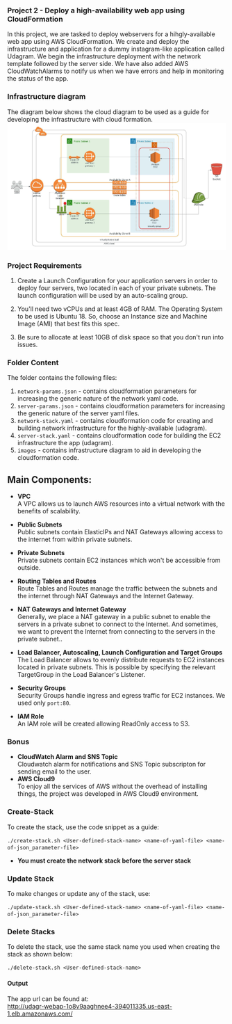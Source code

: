 ### Project 2 - Deploy a high-availability web app using CloudFormation
In this project, we are tasked to deploy webservers for a hihgly-available web app using AWS CloudFormation. We create and deploy the infrastructure and application for a dummy instagram-like application called Udagram. We begin the infrastructure deployment with the network template followed by the server side. We have also added AWS CloudWatchAlarms to notify us when we have errors and help in monitoring the status of the app.

### Infrastructure diagram
The diagram below shows the cloud diagram to be used as a guide for developing the infrastructure with cloud formation.
<img src="images/Udagram-Infrastructure-diagram.jpeg"><br/>

### Project Requirements

1. Create a Launch Configuration for your application servers in order to deploy four servers, two located in each of your private subnets. The launch configuration will be used by an auto-scaling group.

2. You'll need two vCPUs and at least 4GB of RAM. The Operating System to be used is Ubuntu 18. So, choose an Instance size and Machine Image (AMI) that best fits this spec.

3. Be sure to allocate at least 10GB of disk space so that you don't run into issues.

### Folder Content
The folder contains the following files:


1.  `network-params.json` - contains cloudformation parameters for increasing the generic nature of the network yaml code. 
2. `server-params.json` - contains cloudformation parameters for increasing the generic nature of the server yaml files.  
3. `network-stack.yaml` - contains cloudformation code for creating and building network infrastructure for the highly-available (udagram).
4. `server-stack.yaml` - contains cloudformation code for building the EC2 infrastructure the app (udagram).
5. `images` - contains infrastructure diagram to aid in developing the cloudformation code.

## Main Components: 

- **VPC**  
  A VPC allows us to launch AWS resources into a virtual network with the benefits of scalability.

- **Public Subnets**  
  Public subnets contain ElasticIPs and NAT Gateways allowing access to the internet from within private
  subnets.

- **Private Subnets**  
  Private subnets contain EC2 instances which won't be accessible from outside.

- **Routing Tables and Routes**  
  Route Tables and Routes manage the traffic between the subnets and the internet through NAT Gateways and the Internet Gateway.

- **NAT Gateways and Internet Gateway**  
  Generally, we place a NAT gateway in a public subnet to enable the servers in a private subnet to connect to the Internet. And sometimes, we want to prevent the Internet from connecting to the servers in the private subnet..
  
- **Load Balancer, Autoscaling, Launch Configuration and Target Groups**  
  The Load Balancer allows to evenly distribute requests to EC2 instances located in private subnets. This is possible by specifying the relevant TargetGroup in the Load Balancer's Listener.

- **Security Groups**  
  Security Groups handle ingress and egress traffic for EC2 instances. We used only `port:80`.
  
- **IAM Role**  
  An IAM role will be created allowing ReadOnly access to S3.

### Bonus
- **CloudWatch Alarm and  SNS Topic**  
Cloudwatch alarm for notifications and SNS Topic subscripton for sending email to the user.
- **AWS Cloud9**  
To enjoy all the services of AWS without the overhead of installing things, the project was developed in AWS Cloud9 environment.

### Create-Stack
To create the stack, use the code snippet as a guide:
```
./create-stack.sh <User-defined-stack-name> <name-of-yaml-file> <name-of-json_parameter-file>
```
- **You must create the network stack before the server stack**

### Update Stack
To make changes or update any of the stack, use:

```
./update-stack.sh <User-defined-stack-name> <name-of-yaml-file> <name-of-json_parameter-file>
```

### Delete Stacks
To delete the stack, use the same stack name you used when creating the stack as shown below:
```
./delete-stack.sh <User-defined-stack-name>
```

 
#### Output
The app url can be found at:  
 <a href="http://udagr-webap-1o8v9aaghnee4-394011335.us-east-1.elb.amazonaws.com/">http://udagr-webap-1o8v9aaghnee4-394011335.us-east-1.elb.amazonaws.com/</a>
